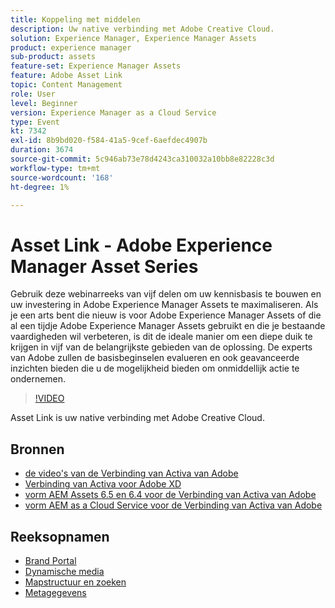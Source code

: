 ```yaml
---
title: Koppeling met middelen
description: Uw native verbinding met Adobe Creative Cloud.
solution: Experience Manager, Experience Manager Assets
product: experience manager
sub-product: assets
feature-set: Experience Manager Assets
feature: Adobe Asset Link
topic: Content Management
role: User
level: Beginner
version: Experience Manager as a Cloud Service
type: Event
kt: 7342
exl-id: 8b9bd020-f584-41a5-9cef-6aefdec4907b
duration: 3674
source-git-commit: 5c946ab73e78d4243ca310032a10bb8e82228c3d
workflow-type: tm+mt
source-wordcount: '168'
ht-degree: 1%

---
```


# Asset Link - Adobe Experience Manager Asset Series

Gebruik deze webinarreeks van vijf delen om uw kennisbasis te bouwen en uw investering in Adobe Experience Manager Assets te maximaliseren. Als je een arts bent die nieuw is voor Adobe Experience Manager Assets of die al een tijdje Adobe Experience Manager Assets gebruikt en die je bestaande vaardigheden wil verbeteren, is dit de ideale manier om een diepe duik te krijgen in vijf van de belangrijkste gebieden van de oplossing. De experts van Adobe zullen de basisbeginselen evalueren en ook geavanceerde inzichten bieden die u de mogelijkheid bieden om onmiddellijk actie te ondernemen.

>[!VIDEO](https://video.tv.adobe.com/v/332127/?quality=12&learn=on&hidetitle=true)

Asset Link is uw native verbinding met Adobe Creative Cloud.

## Bronnen

* [ de video&#39;s van de Verbinding van Activa van Adobe ](https://experienceleague.adobe.com/docs/experience-manager-learn/assets/adobe-asset-link/launch-adobe-asset-link.html?lang=nl-NL)
* [ Verbinding van Activa voor Adobe XD ](https://helpx.adobe.com/nl/enterprise/admin-guide.html/enterprise/using/adobe-asset-link-for-xd.ug.html)
* [ vorm AEM Assets 6.5 en 6.4 voor de Verbinding van Activa van Adobe ](https://helpx.adobe.com/nl/enterprise/using/configure-aem-assets-6-for-asset-link.html)
* [ vorm AEM as a Cloud Service voor de Verbinding van Activa van Adobe ](https://helpx.adobe.com/nl/enterprise/admin-guide.html/enterprise/using/configure-aem-assets-for-asset-link.ug.html)

## Reeksopnamen

* [Brand Portal](brand-portal.md)
* [Dynamische media](dynamic-media.md)
* [Mapstructuur en zoeken](folder-structure-search.md)
* [Metagegevens](metadata.md)
